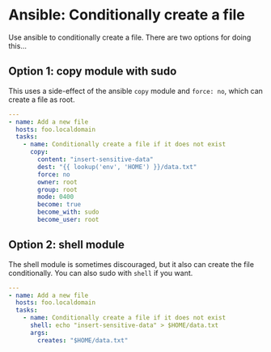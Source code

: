 # Ansible: Conditionally create a file

Use ansible to conditionally create a file.  There are two options for doing this...



## Option 1: copy module with sudo

This uses a side-effect of the ansible `copy` module and `force: no`, which can create a file as root.

``` yaml
---
- name: Add a new file
  hosts: foo.localdomain
  tasks:
    - name: Conditionally create a file if it does not exist
      copy:
        content: "insert-sensitive-data"
        dest: "{{ lookup('env', 'HOME') }}/data.txt"
        force: no
        owner: root
        group: root
        mode: 0400
        become: true
        become_with: sudo
        become_user: root
```

## Option 2: shell module

The shell module is sometimes discouraged, but it also can create the file conditionally.  You can also sudo with `shell` if you want.

```yaml
---
- name: Add a new file
  hosts: foo.localdomain
  tasks:
    - name: Conditionally create a file if it does not exist
      shell: echo "insert-sensitive-data" > $HOME/data.txt
      args:
        creates: "$HOME/data.txt"

```
